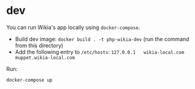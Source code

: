 dev
===

You can run Wikia's app locally using `docker-compose`.

* Build dev image: `docker build . -t php-wikia-dev` (run the command from this directory)
* Add the following entry to `/etc/hosts`: `127.0.0.1	wikia-local.com muppet.wikia-local.com`

Run:

```
docker-compose up
```
